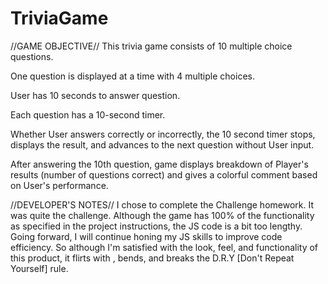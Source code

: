 # TriviaGame

//GAME OBJECTIVE//
This trivia game consists of 10 multiple choice questions.  

One question is displayed at a time with 4 multiple choices.

User has 10 seconds to answer question.

Each question has a 10-second timer.

Whether User answers correctly or incorrectly, the 10 second timer stops, 
displays the result, and advances to the next question without User input.

After answering the 10th question, game displays breakdown of Player's results (number of questions correct) and gives a colorful comment based on User's performance.


//DEVELOPER'S NOTES//
I chose to complete the Challenge homework.  It was quite the challenge.  Although the game has 100% of the functionality as specified in the project instructions, the JS code is a bit too lengthy.  Going forward, I will continue honing my JS skills to improve code efficiency.  So although I'm satisfied with the look, feel, and functionality of this product, it flirts with , bends, and breaks the D.R.Y [Don't Repeat Yourself] rule.  
